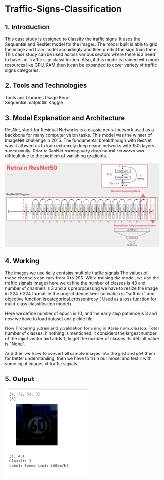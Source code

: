 # Traffic-Signs-Classification

<h2> 1.	Introduction</h2>
This case study is designed to Classify the traffic signs. It uses the Sequential and ResNet model for the images. The model built is able to grid the image and train model accordingly and then predict the sign from them.
This case study can be used across various sectors where there is a need to have the Traffic sign classification. Also, if this model is trained with more resources like GPU, RAM then it can be expanded to cover variety of traffic signs categories.

<h2> 2.	Tools and Technologies</h2>

Tools and Libraries	Usage
Keras	
Sequential
matplotlib
Kaggle

<h2> 3.	Model Explanation and Architecture </h2>

ResNet, short for Residual Networks is a classic neural network used as a backbone for many computer vision tasks. This model was the winner of ImageNet challenge in 2015. The fundamental breakthrough with ResNet was it allowed us to train extremely deep neural networks with 150+layers successfully. Prior to ResNet training very deep neural networks was difficult due to the problem of vanishing gradients.

<img src="https://github.com/manavshah123/Traffic-Signs-Classification/blob/main/resnet50.png"/>

<h2> 4.	Working </h2>

The images we use daily contains multiple traffic signals The values of these channels can vary from 0 to 255. While training the model, we use the traffic signals images here we define the number of classes is 43 and number of channels is 3 and a s preprocessing we have to resize the image in 224 * 224 format. In the project dence layer activation is “softmax” and objective function is categorical_crossentropy ( Used as a loss function for multi-class classification model )  

Here we define number of epoch is 10, and the  early stop  patience is  3 and  now we have to load dataset  and pickle file

Now Preparing y_train and y_validation for using in Keras num_classes: Total number of classes. If nothing is mentioned, it considers the largest number of the input vector and adds 1, to get the number of classes.Its default value is "None". 

And then we have to convert all sample images into the grid and plot them for better understanding, then we have to train our model and test it with some input images of traffic signals.

<h2> 5.	Output </h2>

<img src="https://github.com/manavshah123/Traffic-Signs-Classification/blob/main/output.png"/>
